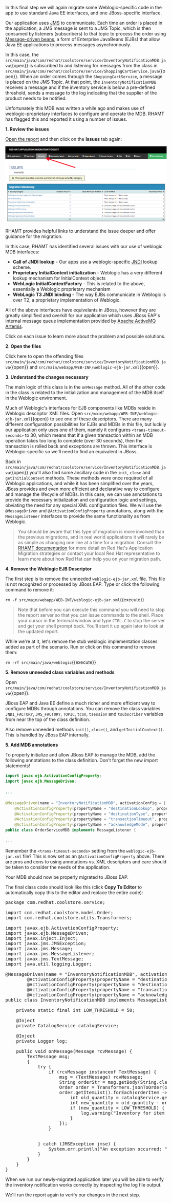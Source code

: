 In this final step we will again migrate some Weblogic-specific code in the app to use standard Java EE interfaces,
and one JBoss-specific interface.

Our application uses [JMS](https://en.wikipedia.org/wiki/Java_Message_Service) to communicate. Each time an order is placed in the application, a JMS message is sent to
a JMS Topic, which is then consumed by listeners (subscribers) to that topic to process the order using [Message-driven beans](https://docs.oracle.com/javaee/6/tutorial/doc/gipko.html), a form
of Enterprise JavaBeans (EJBs) that allow Java EE applications to process messages asynchronously.

In this case, the `src/main/java/com/redhat/coolstore/service/InventoryNotificationMDB.java`{{open}} is subscribed to and listening for messages from the class in `src/main/java/com/redhat/coolstore/service/ShoppingCartService.java`{{open}}. When
an order comes through the `ShoppingCartService`, a message is placed on the JMS Topic. At that point, the `InventoryNotificationMDB`
receives a message and if the inventory service is below a pre-defined threshold, sends a message to the log indicating that
the supplier of the product needs to be notified.

Unfortunately this MDB was written a while ago and makes use of weblogic-proprietary interfaces to configure and operate the
MDB. RHAMT has flagged this and reported it using a number of issues.

**1. Review the issues**

[Open the report](https://[[HOST_SUBDOMAIN]]-9000-[[KATACODA_HOST]].environments.katacoda.com/) and then
click on the **Issues** tab again:

![Issues](../../assets/moving-existing-apps/project-issues.png)

RHAMT provides helpful links to understand the issue deeper and offer guidance for the migration.

In this case, RHAMT has identified several issues with our use of weblogic MDB interfaces:

* **Call of JNDI lookup** - Our apps use a weblogic-specific [JNDI](https://en.wikipedia.org/wiki/Java_Naming_and_Directory_Interface) lookup scheme.
* **Proprietary InitialContext initialization** - Weblogic has a very different lookup mechanism for InitialContext objects
* **WebLogic InitialContextFactory** - This is related to the above, essentially a Weblogic proprietary mechanism
* **WebLogic T3 JNDI binding** - The way EJBs communicate in Weblogic is over T2, a proprietary implementation of Weblogic.

All of the above interfaces have equivelants in JBoss, however they are greatly simplified and overkill for our application which uses
JBoss EAP's internal message queue implementation provided by [Apache ActiveMQ Artemis](https://activemq.apache.org/artemis/).

Click on each issue to learn more about the problem and possible solutions.

**2. Open the files**

Click here to open the offending files `src/main/java/com/redhat/coolstore/service/InventoryNotificationMDB.java`{{open}} and
``src/main/webapp/WEB-INF/weblogic-ejb-jar.xml``{{open}}.

**3. Understand the changes necessary**

The main logic of this class is in the `onMessage` method. All of the other code in the class is related to the
initialization and management of the MDB itself in the Weblogic environment.

Much of Weblogic's interfaces for EJB components like MDBs reside in Weblogic descriptor XML files. Open
``src/main/webapp/WEB-INF/weblogic-ejb-jar.xml``{{open}} to see one of these descriptors. There are many different configuration
possibilities for EJBs and MDBs in this file, but luckily our application only uses one of them, namely it configures
`<trans-timeout-seconds>` to 30, which means that if a given transaction within an MDB operation takes too
long to complete (over 30 seconds), then the transaction is rolled back and exceptions are thrown. This interface is
Weblogic-specific so we'll need to find an equivalent in JBoss.

Back in `src/main/java/com/redhat/coolstore/service/InventoryNotificationMDB.java`{{open}} you'll also find some
ancillary code in the `init`, `close` and `getInitialContext` methods. These methods were once required of all Weblogic
applications, and while it has been simplified over the years, JBoss provides and even more efficient and declarative way
to configure and manage the lifecycle of MDBs. In this case, we can use annotations to provide the necessary initialization
and configuration logic and settings, obviating the need for any special XML configuration files. We will use the
`@MessageDriven` and `@ActivationConfigProperty` annotations, along with the `MessageListener` interfaces to provide the
same functionality as from Weblogic.

> You should be aware that this type of migration is more involved than the previous migrations, and in real world applications
it will rarely be as simple as changing one line at a time for a migration. Consult the [RHAMT documentation](https://access.redhat.com/documentation/en/red-hat-application-migration-toolkit) for more detail on Red Hat's
Application Migration strategies or contact your local Red Hat representative to learn more about how Red Hat can help you
on your migration path.

**4. Remove the Weblogic EJB Descriptor**

The first step is to remove the unneeded `weblogic-ejb-jar.xml` file. This file is not recognized or processed by JBoss
EAP. Type or click the following command to remove it:

`rm -f src/main/webapp/WEB-INF/weblogic-ejb-jar.xml`{{execute}}

> Note that before you can execute this command you will need to stop the report server so that you can issue commands to the
shell. Place your cursor in the terminal window and type `CTRL-C` to stop the server and get your shell prompt back. You'll start it up again later to look
at the updated report.

While we're at it, let's remove the stub weblogic implementation classes added as part of the scenario.
Run or click on this command to remove them:

`rm -rf src/main/java/weblogic`{{execute}}

**5. Remove unneeded class variables and methods**

Open `src/main/java/com/redhat/coolstore/service/InventoryNotificationMDB.java`{{open}}.

JBoss EAP and Java EE define a much richer and more efficient way to configure MDBs through annotations. You can remove
the class variables `JNDI_FACTORY`, `JMS_FACTORY`, `TOPIC`, `tcon`, `tsession` and `tsubscriber` variables from near the
top of the class definition.

Also remove unneeded methods `init()`, `close()`, and `getInitialContext()`. This is handled by JBoss EAP internally.

**5. Add MDB annotations**

To properly initialize and allow JBoss EAP to manage the MDB, add the following annotations to the class definition.
Don't forget the new import statements!

```java
import javax.ejb.ActivationConfigProperty;
import javax.ejb.MessageDriven;

...

@MessageDriven(name = "InventoryNotificationMDB", activationConfig = {
	@ActivationConfigProperty(propertyName = "destinationLookup", propertyValue = "topic/orders"),
	@ActivationConfigProperty(propertyName = "destinationType", propertyValue = "javax.jms.Topic"),
	@ActivationConfigProperty(propertyName = "transactionTimeout", propertyValue = 30),
	@ActivationConfigProperty(propertyName = "acknowledgeMode", propertyValue = "Auto-acknowledge")})
public class OrderServiceMDB implements MessageListener {

...

```

Remember the `<trans-timeout-seconds>` setting from the `weblogic-ejb-jar.xml` file? This is now set as an
`@ActivationConfigProperty` above. There are pros and cons to using annotations vs. XML descriptors and care should be
taken to consider the needs of the application.

Your MDB should now be properly migrated to JBoss EAP.

The final class code should look like this (click **Copy To Editor** to automatically copy this to the editor and replace the entire code):

<pre class="file" data-filename="./src/main/java/com/redhat/coolstore/service/InventoryNotificationMDB.java" data-target="replace">
package com.redhat.coolstore.service;

import com.redhat.coolstore.model.Order;
import com.redhat.coolstore.utils.Transformers;

import javax.ejb.ActivationConfigProperty;
import javax.ejb.MessageDriven;
import javax.inject.Inject;
import javax.jms.JMSException;
import javax.jms.Message;
import javax.jms.MessageListener;
import javax.jms.TextMessage;
import java.util.logging.Logger;

@MessageDriven(name = "InventoryNotificationMDB", activationConfig = {
        @ActivationConfigProperty(propertyName = "destinationLookup", propertyValue = "topic/orders"),
        @ActivationConfigProperty(propertyName = "destinationType", propertyValue = "javax.jms.Topic"),
        @ActivationConfigProperty(propertyName = "transactionTimeout", propertyValue = "30"),
        @ActivationConfigProperty(propertyName = "acknowledgeMode", propertyValue = "Auto-acknowledge")})
public class InventoryNotificationMDB implements MessageListener {

    private static final int LOW_THRESHOLD = 50;

    @Inject
    private CatalogService catalogService;

    @Inject
    private Logger log;

    public void onMessage(Message rcvMessage) {
        TextMessage msg;
        {
            try {
                if (rcvMessage instanceof TextMessage) {
                    msg = (TextMessage) rcvMessage;
                    String orderStr = msg.getBody(String.class);
                    Order order = Transformers.jsonToOrder(orderStr);
                    order.getItemList().forEach(orderItem -> {
                        int old_quantity = catalogService.getCatalogItemById(orderItem.getProductId()).getInventory().getQuantity();
                        int new_quantity = old_quantity - orderItem.getQuantity();
                        if (new_quantity < LOW_THRESHOLD) {
                            log.warning("Inventory for item " + orderItem.getProductId() + " is below threshold (" + LOW_THRESHOLD + "), contact supplier!");
                        }
                    });
                }


            } catch (JMSException jmse) {
                System.err.println("An exception occurred: " + jmse.getMessage());
            }
        }
    }
}
</pre>

When we run our newly-migrated application later you will be able to verify the inventory notification works correctly
by inspecting the log file output.

We'll run the report again to verify our changes in the next step.